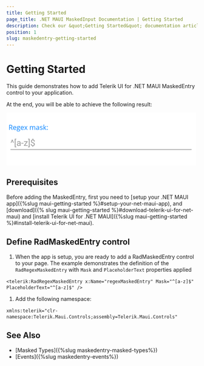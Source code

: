 ```yaml
---
title: Getting Started
page_title: .NET MAUI MaskedInput Documentation | Getting Started
description: Check our &quot;Getting Started&quot; documentation article for Telerik MaskedInput for .NET MAUI control.
position: 1
slug: maskedentry-getting-started
---
```


# Getting Started

This guide demonstrates how to add Telerik UI for .NET MAUI MaskedEntry control to your application. 

At the end, you will be able to achieve the following result:

![Regex Masked Entry Picker Getting Started](images/maskedentry-getting-started.png)

## Prerequisites

Before adding the MaskedEntry, first you need to [setup your .NET MAUI app]({%slug maui-getting-started %}#setup-your-net-maui-app), and [download]({% slug maui-getting-started %}#download-telerik-ui-for-net-maui) and [install Telerik UI for .NET MAUI]({%slug maui-getting-started %}#install-telerik-ui-for-net-maui).

## Define RadMaskedEntry control

1. When the app is setup, you are ready to add a RadMaskedEntry control to your page. The example demonstrates the definition of the `RadRegexMaskedEntry` with `Mask` and `PlaceholderText` properties applied

 ```XAML
<telerik:RadRegexMaskedEntry x:Name="regexMaskedEntry" Mask="^[a-z]$" PlaceholderText="^[a-z]$" />
 ```

1. Add the following namespace:

 ```XAML
xmlns:telerik="clr-namespace:Telerik.Maui.Controls;assembly=Telerik.Maui.Controls"
 ```
 
## See Also

- [Masked Types]({%slug maskedentry-masked-types%})
- [Events]({%slug maskedentry-events%})